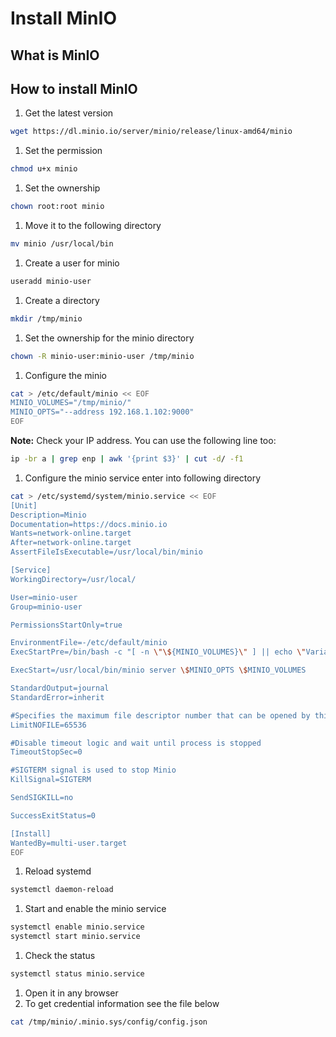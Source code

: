 # Install MinIO

## What is MinIO


## How to install MinIO

1. Get the latest version
```bash
wget https://dl.minio.io/server/minio/release/linux-amd64/minio
```
1. Set the permission
```bash
chmod u+x minio
```
1. Set the ownership
```bash
chown root:root minio
```
1. Move it to the following directory
```bash
mv minio /usr/local/bin
```
1. Create a user for minio
```bash
useradd minio-user
```
1. Create a directory
```bash
mkdir /tmp/minio
```
1. Set the ownership for the minio directory
```bash
chown -R minio-user:minio-user /tmp/minio
```
1. Configure the minio
```bash
cat > /etc/default/minio << EOF
MINIO_VOLUMES="/tmp/minio/"
MINIO_OPTS="--address 192.168.1.102:9000"
EOF
```
**Note:** Check your IP address. You can use the following line too:
```bash
ip -br a | grep enp | awk '{print $3}' | cut -d/ -f1
```
1. Configure the minio service enter into following directory
```bash
cat > /etc/systemd/system/minio.service << EOF
[Unit]
Description=Minio
Documentation=https://docs.minio.io
Wants=network-online.target
After=network-online.target
AssertFileIsExecutable=/usr/local/bin/minio

[Service]
WorkingDirectory=/usr/local/

User=minio-user
Group=minio-user

PermissionsStartOnly=true

EnvironmentFile=-/etc/default/minio
ExecStartPre=/bin/bash -c "[ -n \"\${MINIO_VOLUMES}\" ] || echo \"Variable MINIO_VOLUMES not set in /etc/default/minio\""

ExecStart=/usr/local/bin/minio server \$MINIO_OPTS \$MINIO_VOLUMES

StandardOutput=journal
StandardError=inherit

#Specifies the maximum file descriptor number that can be opened by this process
LimitNOFILE=65536

#Disable timeout logic and wait until process is stopped
TimeoutStopSec=0

#SIGTERM signal is used to stop Minio
KillSignal=SIGTERM

SendSIGKILL=no

SuccessExitStatus=0

[Install]
WantedBy=multi-user.target
EOF
```
1. Reload systemd
```bash
systemctl daemon-reload
```
1. Start and enable the minio service
```bash
systemctl enable minio.service
systemctl start minio.service
```
1. Check the status 
```bash
systemctl status minio.service
```
1. Open it in any browser
1. To get credential information see the file below
```bash
cat /tmp/minio/.minio.sys/config/config.json
```
